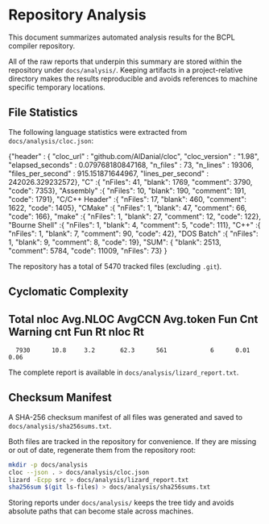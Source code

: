 # Repository Analysis

This document summarizes automated analysis results for the BCPL compiler repository.

All of the raw reports that underpin this summary are stored within the
repository under `docs/analysis/`. Keeping artifacts in a project-relative
directory makes the results reproducible and avoids references to machine
specific temporary locations.


## File Statistics

The following language statistics were extracted from `docs/analysis/cloc.json`:

{"header" : {
  "cloc_url"           : "github.com/AlDanial/cloc",
  "cloc_version"       : "1.98",
  "elapsed_seconds"    : 0.079768180847168,
  "n_files"            : 73,
  "n_lines"            : 19306,
  "files_per_second"   : 915.151871644967,
  "lines_per_second"   : 242026.329232572},
"C" :{
  "nFiles": 41,
  "blank": 1769,
  "comment": 3790,
  "code": 7353},
"Assembly" :{
  "nFiles": 10,
  "blank": 190,
  "comment": 191,
  "code": 1791},
"C/C++ Header" :{
  "nFiles": 17,
  "blank": 460,
  "comment": 1622,
  "code": 1405},
"CMake" :{
  "nFiles": 1,
  "blank": 47,
  "comment": 66,
  "code": 166},
"make" :{
  "nFiles": 1,
  "blank": 27,
  "comment": 12,
  "code": 122},
"Bourne Shell" :{
  "nFiles": 1,
  "blank": 4,
  "comment": 5,
  "code": 111},
"C++" :{
  "nFiles": 1,
  "blank": 7,
  "comment": 90,
  "code": 42},
"DOS Batch" :{
  "nFiles": 1,
  "blank": 9,
  "comment": 8,
  "code": 19},
"SUM": {
  "blank": 2513,
  "comment": 5784,
  "code": 11009,
  "nFiles": 73} }

The repository has a total of 5470 tracked files (excluding `.git`).

## Cyclomatic Complexity

Total nloc   Avg.NLOC  AvgCCN  Avg.token   Fun Cnt  Warning cnt   Fun Rt   nloc Rt
------------------------------------------------------------------------------------------
      7930      10.8     3.2       62.3      561            6      0.01    0.06

The complete report is available in `docs/analysis/lizard_report.txt`.

## Checksum Manifest

A SHA-256 checksum manifest of all files was generated and saved to `docs/analysis/sha256sums.txt`.

Both files are tracked in the repository for convenience. If they are missing or
out of date, regenerate them from the repository root:

```bash
mkdir -p docs/analysis
cloc --json . > docs/analysis/cloc.json
lizard -Ecpp src > docs/analysis/lizard_report.txt
sha256sum $(git ls-files) > docs/analysis/sha256sums.txt
```

Storing reports under `docs/analysis/` keeps the tree tidy and avoids absolute
paths that can become stale across machines.
